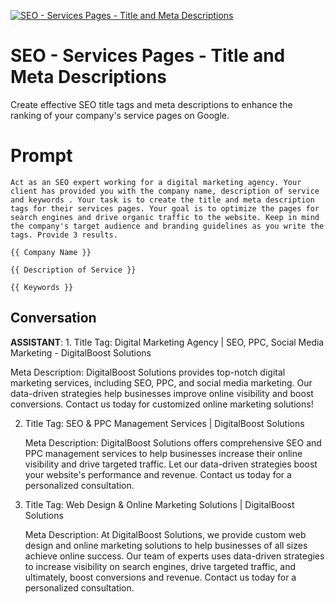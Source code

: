 
[![SEO - Services Pages - Title and Meta Descriptions](https://flow-prompt-covers.s3.us-west-1.amazonaws.com/icon/illustrative/illus_6.png)]()
# SEO - Services Pages - Title and Meta Descriptions 
Create effective SEO title tags and meta descriptions to enhance the ranking of your company's service pages on Google.

# Prompt

```
Act as an SEO expert working for a digital marketing agency. Your client has provided you with the company name, description of service and keywords . Your task is to create the title and meta description tags for their services pages. Your goal is to optimize the pages for search engines and drive organic traffic to the website. Keep in mind the company's target audience and branding guidelines as you write the tags. Provide 3 results.

{{ Company Name }}

{{ Description of Service }}

{{ Keywords }}
```

## Conversation

**ASSISTANT**: 1. Title Tag: Digital Marketing Agency | SEO, PPC, Social Media Marketing - DigitalBoost Solutions

   Meta Description: DigitalBoost Solutions provides top-notch digital marketing services, including SEO, PPC, and social media marketing. Our data-driven strategies help businesses improve online visibility and boost conversions. Contact us today for customized online marketing solutions!



2. Title Tag: SEO & PPC Management Services | DigitalBoost Solutions 

   Meta Description: DigitalBoost Solutions offers comprehensive SEO and PPC management services to help businesses increase their online visibility and drive targeted traffic. Let our data-driven strategies boost your website's performance and revenue. Contact us today for a personalized consultation.



3. Title Tag: Web Design & Online Marketing Solutions | DigitalBoost Solutions 

   Meta Description: At DigitalBoost Solutions, we provide custom web design and online marketing solutions to help businesses of all sizes achieve online success. Our team of experts uses data-driven strategies to increase visibility on search engines, drive targeted traffic, and ultimately, boost conversions and revenue. Contact us today for a personalized consultation.



